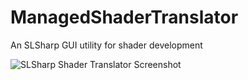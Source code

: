 # ManagedShaderTranslator

An SLSharp GUI utility for shader development

![SLSharp Shader Translator Screenshot](https://i.imgur.com/LbqRTLY.png)
